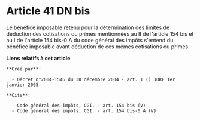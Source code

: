 # Article 41 DN bis

Le bénéfice imposable retenu pour la détermination des limites de déduction des cotisations ou primes mentionnées au II de
l'article 154 bis et au I de l'article 154 bis-0 A du code général des impôts s'entend du bénéfice imposable avant déduction
de ces mêmes cotisations ou primes.

**Liens relatifs à cet article**

	**Créé par**:

	  - Décret n°2004-1546 du 30 décembre 2004 - art. 1 () JORF 1er janvier 2005

	**Cite**:

	  - Code général des impôts, CGI. - art. 154 bis (V)
	  - Code général des impôts, CGI. - art. 154 bis-0 A (V)

